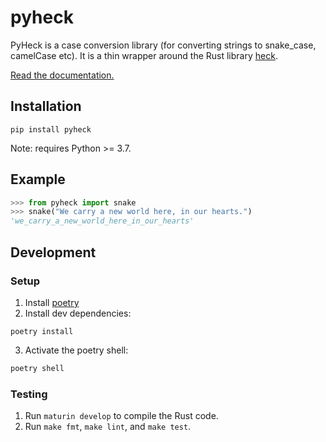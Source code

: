 # pyheck

PyHeck is a case conversion library (for converting strings to snake_case, camelCase etc). It is a thin wrapper around the Rust library [heck](https://github.com/withoutboats/heck).

[Read the documentation.](https://kevinheavey.github.io/pyheck/)

## Installation

```
pip install pyheck
```

Note: requires Python >= 3.7.

## Example

```python
>>> from pyheck import snake
>>> snake("We carry a new world here, in our hearts.")
'we_carry_a_new_world_here_in_our_hearts'

```

## Development

### Setup

1. Install [poetry](https://python-poetry.org/)
2. Install dev dependencies:

```
poetry install
```

3. Activate the poetry shell:

```sh
poetry shell
```

### Testing

1. Run `maturin develop` to compile the Rust code.
2. Run `make fmt`, `make lint`, and `make test`.

